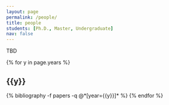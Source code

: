 ```yaml
---
layout: page
permalink: /people/
title: people
students: [Ph.D., Master, Undergraduate]
nav: false
---
```


TBD

<div class="people">

{% for y in page.years %}
  <h2 class="students">{{y}}</h2>
  {% bibliography -f papers -q @*[year={{y}}]* %}
{% endfor %}

</div>

